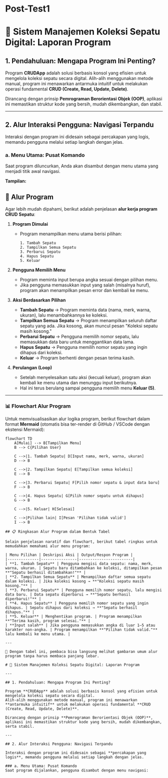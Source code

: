 # Post-Test1
# 👟 **Sistem Manajemen Koleksi Sepatu Digital: Laporan Program**

## 1. Pendahuluan: Mengapa Program Ini Penting?

Program **CRUDApp** adalah solusi berbasis konsol yang efisien untuk mengelola koleksi sepatu secara digital. Alih-alih menggunakan metode manual, program ini menawarkan antarmuka intuitif untuk melakukan operasi fundamental **CRUD (Create, Read, Update, Delete)**.

Dirancang dengan prinsip **Pemrograman Berorientasi Objek (OOP)**, aplikasi ini memastikan struktur kode yang bersih, mudah dikembangkan, dan stabil.

---

## 2. Alur Interaksi Pengguna: Navigasi Terpandu

Interaksi dengan program ini didesain sebagai percakapan yang logis, memandu pengguna melalui setiap langkah dengan jelas.

### **a. Menu Utama: Pusat Komando**

Saat program diluncurkan, Anda akan disambut dengan menu utama yang menjadi titik awal navigasi.

**Tampilan:**

## 🔄 Alur Program  

Agar lebih mudah dipahami, berikut adalah penjelasan **alur kerja program CRUD Sepatu**:  

1. **Program Dimulai**  
   - Program menampilkan menu utama berisi pilihan:  
     ```
     1. Tambah Sepatu
     2. Tampilkan Semua Sepatu
     3. Perbarui Sepatu
     4. Hapus Sepatu
     5. Keluar
     ```  

2. **Pengguna Memilih Menu**  
   - Program meminta input berupa angka sesuai dengan pilihan menu.  
   - Jika pengguna memasukkan input yang salah (misalnya huruf), program akan menampilkan pesan error dan kembali ke menu.  

3. **Aksi Berdasarkan Pilihan**  
   - **Tambah Sepatu** → Program meminta data (nama, merk, warna, ukuran), lalu menambahkannya ke koleksi.  
   - **Tampilkan Semua Sepatu** → Program menampilkan seluruh daftar sepatu yang ada. Jika kosong, akan muncul pesan "Koleksi sepatu masih kosong."  
   - **Perbarui Sepatu** → Pengguna memilih nomor sepatu, lalu memasukkan data baru untuk menggantikan data lama.  
   - **Hapus Sepatu** → Pengguna memilih nomor sepatu yang ingin dihapus dari koleksi.  
   - **Keluar** → Program berhenti dengan pesan terima kasih.  

4. **Perulangan (Loop)**  
   - Setelah menyelesaikan satu aksi (kecuali keluar), program akan kembali ke menu utama dan menunggu input berikutnya.  
   - Hal ini terus berulang sampai pengguna memilih menu **Keluar (5)**.  

---

### 📊 Flowchart Alur Program  

Untuk memvisualisasikan alur logika program, berikut flowchart dalam format **Mermaid** (otomatis bisa ter-render di GitHub / VSCode dengan ekstensi Mermaid):  

```mermaid
flowchart TD
    A[Mulai] --> B[Tampilkan Menu]
    B --> C{Pilihan User}
    
    C -->|1. Tambah Sepatu| D[Input nama, merk, warna, ukuran]
    D --> B
    
    C -->|2. Tampilkan Sepatu| E[Tampilkan semua koleksi]
    E --> B
    
    C -->|3. Perbarui Sepatu| F[Pilih nomor sepatu & input data baru]
    F --> B
    
    C -->|4. Hapus Sepatu| G[Pilih nomor sepatu untuk dihapus]
    G --> B
    
    C -->|5. Keluar| H[Selesai]
    
    C -->|Pilihan lain| I[Pesan 'Pilihan tidak valid']
    I --> B

## 📋 Ringkasan Alur Program dalam Bentuk Tabel  

Selain penjelasan naratif dan flowchart, berikut tabel ringkas untuk memudahkan memahami alur menu program:  

| Menu Pilihan | Deskripsi Aksi | Output/Respon Program |
|--------------|----------------|------------------------|
| **1. Tambah Sepatu** | Pengguna mengisi data sepatu: nama, merk, warna, ukuran. | Sepatu baru ditambahkan ke koleksi, ditampilkan pesan **"Sepatu berhasil ditambahkan!"** |
| **2. Tampilkan Semua Sepatu** | Menampilkan daftar semua sepatu dalam koleksi. | Jika koleksi kosong → **"Koleksi sepatu masih kosong."** |
| **3. Perbarui Sepatu** | Pengguna memilih nomor sepatu, lalu mengisi data baru. | Data sepatu diperbarui → **"Sepatu berhasil diperbarui!"** |
| **4. Hapus Sepatu** | Pengguna memilih nomor sepatu yang ingin dihapus. | Sepatu dihapus dari koleksi → **"Sepatu berhasil dihapus."** |
| **5. Keluar** | Menghentikan program. | Program menampilkan **"Terima kasih, program selesai."** |
| **Input salah** | Jika pengguna memasukkan angka di luar 1–5 atau karakter non-angka. | Program menampilkan **"Pilihan tidak valid."** lalu kembali ke menu utama. |

---

📌 Dengan tabel ini, pembaca bisa langsung melihat gambaran umum alur program tanpa harus membaca panjang lebar.

# 👟 Sistem Manajemen Koleksi Sepatu Digital: Laporan Program  

---

## 1. Pendahuluan: Mengapa Program Ini Penting?  

Program **CRUDApp** adalah solusi berbasis konsol yang efisien untuk mengelola koleksi sepatu secara digital.  
Alih-alih menggunakan metode manual, program ini menawarkan **antarmuka intuitif** untuk melakukan operasi fundamental **CRUD (Create, Read, Update, Delete)**.  

Dirancang dengan prinsip **Pemrograman Berorientasi Objek (OOP)**, aplikasi ini memastikan struktur kode yang bersih, mudah dikembangkan, serta stabil.  

---

## 2. Alur Interaksi Pengguna: Navigasi Terpandu  

Interaksi dengan program ini didesain sebagai **percakapan yang logis**, memandu pengguna melalui setiap langkah dengan jelas.  

### a. Menu Utama: Pusat Komando  
Saat program dijalankan, pengguna disambut dengan menu navigasi:  


